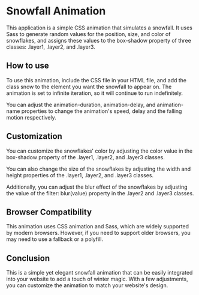 # Snowfall Animation
This application is a simple CSS animation that simulates a snowfall. It uses Sass to generate random values for the position, size, and color of snowflakes, and assigns these values to the box-shadow property of three classes: .layer1, .layer2, and .layer3.

## How to use
To use this animation, include the CSS file in your HTML file, and add the class snow to the element you want the snowfall to appear on. The animation is set to infinite iteration, so it will continue to run indefinitely.

You can adjust the animation-duration, animation-delay, and animation-name properties to change the animation's speed, delay and the falling motion respectively.

## Customization
You can customize the snowflakes' color by adjusting the color value in the box-shadow property of the .layer1, .layer2, and .layer3 classes.

You can also change the size of the snowflakes by adjusting the width and height properties of the .layer1, .layer2, and .layer3 classes.

Additionally, you can adjust the blur effect of the snowflakes by adjusting the value of the filter: blur(value) property in the .layer2 and .layer3 classes.

## Browser Compatibility
This animation uses CSS animation and Sass, which are widely supported by modern browsers. However, if you need to support older browsers, you may need to use a fallback or a polyfill.

## Conclusion
This is a simple yet elegant snowfall animation that can be easily integrated into your website to add a touch of winter magic. With a few adjustments, you can customize the animation to match your website's design.
